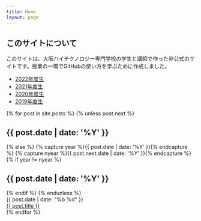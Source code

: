 ```yaml
---
title: Home
layout: page
---
```

## このサイトについて
このサイトは、大阪ハイテクノロジー専門学校の学生と講師で作った非公式のサイトです。授業の一環でGitHubの使い方を学ぶために作成しました。

- [2022年度生](/2022/)
- [2021年度生](/2021/)
- [2020年度生](/2020/)
- [2019年度生](/2019/)

<section class="post-list">
    {% for post in site.posts %}
      {% unless post.next %}
        <h2 class="category-title">{{ post.date | date: '%Y' }}</h2>
      {% else %}
        {% capture year %}{{ post.date | date: '%Y' }}{% endcapture %}
        {% capture nyear %}{{ post.next.date | date: '%Y' }}{% endcapture %}
        {% if year != nyear %}
          <h2 class="category-title">{{ post.date | date: '%Y' }}</h2>
        {% endif %}
      {% endunless %}
      <article class="post-item">
        <span class="post-meta date-label">{{ post.date | date: "%b %d" }}</span>
        <div class="article-title"><a class="post-link" href="{{ post.url | prepend: site.baseurl | prepend: site.url }}">{{ post.title }}</a></div>
      </article>
    {% endfor %}

</section>
